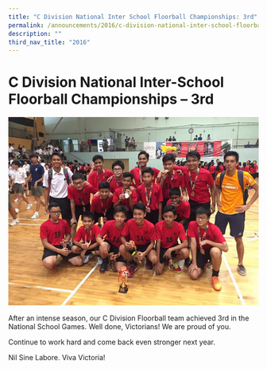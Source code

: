 ```yaml
---
title: "C Division National Inter School Floorball Championships: 3rd"
permalink: /announcements/2016/c-division-national-inter-school-floorball-championships-3rd/
description: ""
third_nav_title: "2016"
---
```

# **C Division National Inter-School Floorball Championships – 3rd**

![](/images/Floorball%20(1).jpg)

After an intense season, our C Division Floorball team achieved 3rd in the National School Games. Well done, Victorians! We are proud of you.

Continue to work hard and come back even stronger next year.

Nil Sine Labore. Viva Victoria!